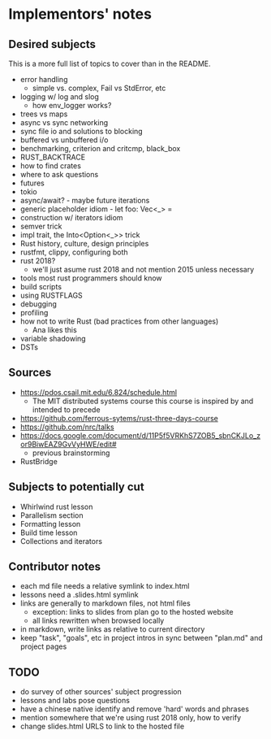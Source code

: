# Implementors' notes

## Desired subjects

This is a more full list of topics to cover than
in the README.

- error handling
  - simple vs. complex, Fail vs StdError, etc
- logging w/ log and slog
  - how env_logger works?
- trees vs maps
- async vs sync networking
- sync file io and solutions to blocking
- buffered vs unbuffered i/o
- benchmarking, criterion and critcmp, black_box
- RUST_BACKTRACE
- how to find crates
- where to ask questions
- futures
- tokio
- async/await? - maybe future iterations
- generic placeholder idiom - let foo: Vec<_> =
- construction w/ iterators idiom
- semver trick
- impl trait, the Into<Option<_>> trick
- Rust history, culture, design principles
- rustfmt, clippy, configuring both
- rust 2018?
  - we'll just asume rust 2018 and not mention 2015 unless necessary
- tools most rust programmers should know
- build scripts
- using RUSTFLAGS
- debugging
- profiling
- how not to write Rust (bad practices from other languages)
  - Ana likes this
- variable shadowing
- DSTs

## Sources

- https://pdos.csail.mit.edu/6.824/schedule.html
  - The MIT distributed systems course this course
    is inspired by and intended to precede
- https://github.com/ferrous-sytems/rust-three-days-course
- https://github.com/nrc/talks
- https://docs.google.com/document/d/11P5f5VRKhS7ZOB5_sbnCKJLo_zor9BiwEAZ9GvVyHWE/edit#
  - previous brainstorming
- RustBridge

## Subjects to potentially cut

- Whirlwind rust lesson
- Parallelism section
- Formatting lesson
- Build time lesson
- Collections and iterators

## Contributor notes

- each md file needs a relative symlink to index.html
- lessons need a .slides.html symlink
- links are generally to markdown files, not html files
  - exception: links to slides from plan go to the hosted website
  - all links rewritten when browsed locally
- in markdown, write links as relative to current directory
- keep "task", "goals", etc in project intros in sync between "plan.md" and
  project pages

## TODO

- do survey of other sources' subject progression
- lessons and labs pose questions
- have a chinese native identify and remove 'hard' words and phrases
- mention somewhere that we're using rust 2018 only, how to verify
- change slides.html URLS to link to the hosted file